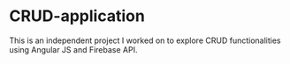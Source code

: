 # CRUD-application
This is an independent project I worked on to explore CRUD functionalities using Angular JS and Firebase API. 
